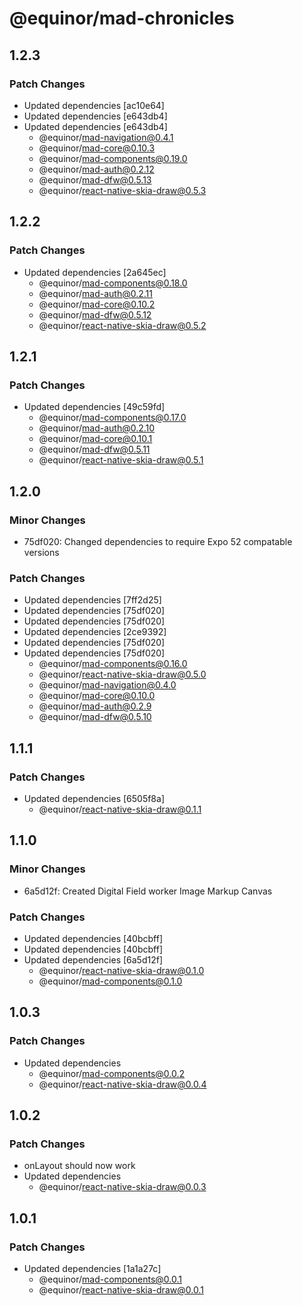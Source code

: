 # @equinor/mad-chronicles

## 1.2.3

### Patch Changes

-   Updated dependencies [ac10e64]
-   Updated dependencies [e643db4]
-   Updated dependencies [e643db4]
    -   @equinor/mad-navigation@0.4.1
    -   @equinor/mad-core@0.10.3
    -   @equinor/mad-components@0.19.0
    -   @equinor/mad-auth@0.2.12
    -   @equinor/mad-dfw@0.5.13
    -   @equinor/react-native-skia-draw@0.5.3

## 1.2.2

### Patch Changes

-   Updated dependencies [2a645ec]
    -   @equinor/mad-components@0.18.0
    -   @equinor/mad-auth@0.2.11
    -   @equinor/mad-core@0.10.2
    -   @equinor/mad-dfw@0.5.12
    -   @equinor/react-native-skia-draw@0.5.2

## 1.2.1

### Patch Changes

-   Updated dependencies [49c59fd]
    -   @equinor/mad-components@0.17.0
    -   @equinor/mad-auth@0.2.10
    -   @equinor/mad-core@0.10.1
    -   @equinor/mad-dfw@0.5.11
    -   @equinor/react-native-skia-draw@0.5.1

## 1.2.0

### Minor Changes

-   75df020: Changed dependencies to require Expo 52 compatable versions

### Patch Changes

-   Updated dependencies [7ff2d25]
-   Updated dependencies [75df020]
-   Updated dependencies [75df020]
-   Updated dependencies [2ce9392]
-   Updated dependencies [75df020]
-   Updated dependencies [75df020]
    -   @equinor/mad-components@0.16.0
    -   @equinor/react-native-skia-draw@0.5.0
    -   @equinor/mad-navigation@0.4.0
    -   @equinor/mad-core@0.10.0
    -   @equinor/mad-auth@0.2.9
    -   @equinor/mad-dfw@0.5.10

## 1.1.1

### Patch Changes

-   Updated dependencies [6505f8a]
    -   @equinor/react-native-skia-draw@0.1.1

## 1.1.0

### Minor Changes

-   6a5d12f: Created Digital Field worker Image Markup Canvas

### Patch Changes

-   Updated dependencies [40bcbff]
-   Updated dependencies [40bcbff]
-   Updated dependencies [6a5d12f]
    -   @equinor/react-native-skia-draw@0.1.0
    -   @equinor/mad-components@0.1.0

## 1.0.3

### Patch Changes

-   Updated dependencies
    -   @equinor/mad-components@0.0.2
    -   @equinor/react-native-skia-draw@0.0.4

## 1.0.2

### Patch Changes

-   onLayout should now work
-   Updated dependencies
    -   @equinor/react-native-skia-draw@0.0.3

## 1.0.1

### Patch Changes

-   Updated dependencies [1a1a27c]
    -   @equinor/mad-components@0.0.1
    -   @equinor/react-native-skia-draw@0.0.1
